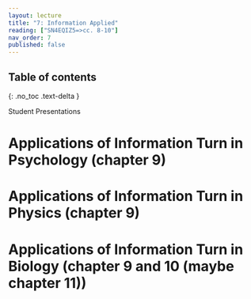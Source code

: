 ```yaml
---
layout: lecture
title: "7: Information Applied"
reading: ["SN4EQIZ5=>cc. 8-10"]
nav_order: 7
published: false
---
```


## Table of contents
{: .no_toc .text-delta } 

Student Presentations

# Applications of Information Turn in Psychology (chapter 9)

# Applications of Information Turn in Physics (chapter 9)

# Applications of Information Turn in Biology (chapter 9 and 10 (maybe chapter 11))
